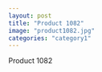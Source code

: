 ```yaml
---
layout: post
title: "Product 1082"
image: "product1082.jpg"
categories: "category1"
---
```

Product 1082

